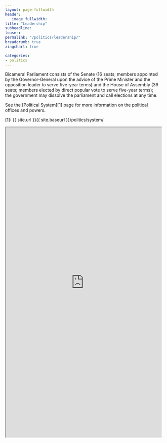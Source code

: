 ```yaml
---
layout: page-fullwidth
header:
   image_fullwidth:
title: "Leadership"
subheadline: 
teaser: 
permalink: "/politics/leadership/"
breadcrumb: true
zingchart: true

categories:
- politics
---
```

>
Bicameral Parliament consists of the Senate (16 seats; members appointed by the Governor-General upon the advice of the Prime Minister and the opposition leader to serve five-year terms) and the House of Assembly (39 seats; members elected by direct popular vote to serve five-year terms); the government may dissolve the parliament and call elections at any time.

See the [Political System][1] page for more information on the political offices and powers.

[1]: {{ site.url }}{{ site.baseurl }}/politics/system/  

<iframe src="https://docs.google.com/spreadsheets/d/e/2PACX-1vT-cdAgTyHnzMC5plyfDNpWFE6115mmuxiZ-gIZZhziGbNQjnfgtxO3GXnXWJDYkV8aIZiv4WH7ADtz/pubhtml?widget=true&amp;headers=false" style="width:100%; height:1000px;"></iframe>